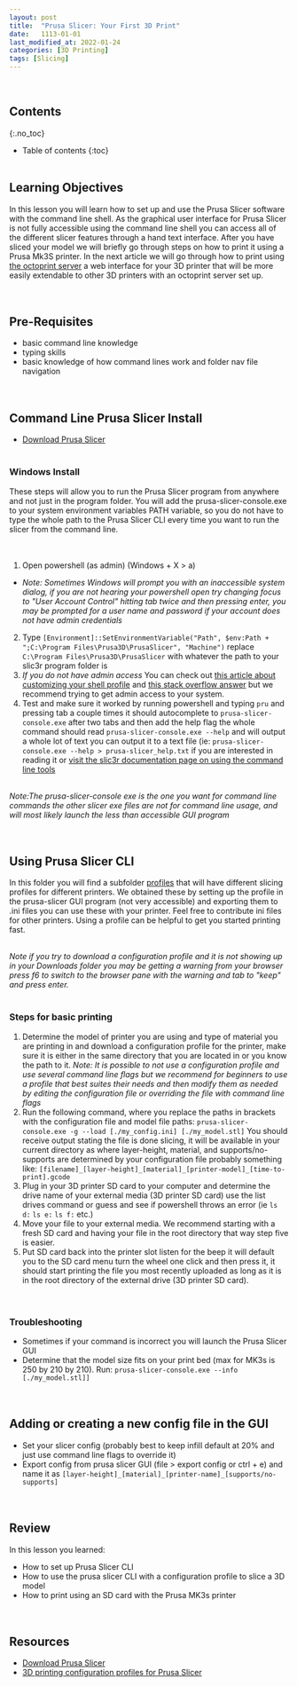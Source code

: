 ```yaml
---
layout: post
title:  "Prusa Slicer: Your First 3D Print"
date:   1113-01-01
last_modified_at: 2022-01-24
categories: [3D Printing]
tags: [Slicing]
---
```

<br>

## Contents
{:.no_toc}
* Table of contents
{:toc}
<br><br>

## Learning Objectives
In this lesson you will learn how to set up and use the Prusa Slicer software with the command line shell. As the graphical user interface for Prusa Slicer is not fully accessible using the command line shell you can access all of the different slicer features through a hand text interface. After you have sliced your model we will briefly go through steps on how to print it using a Prusa Mk3S printer. In the next article we will go through how to print using [the octoprint server](https://octoprint.org/) a web interface for your 3D printer that will be more easily extendable to other 3D printers with an octoprint server set up.
<br><br><br>

## Pre-Requisites 
- basic command line knowledge
- typing skills
- basic knowledge of how command lines work and folder nav file navigation
<br><br><br>

## Command Line Prusa Slicer Install
- [Download Prusa Slicer](https://www.prusa3d.com/page/prusaslicer_424/)
<br><br>

### Windows Install
These steps will allow you to run the Prusa Slicer program from anywhere and not just in the program folder. You will add the prusa-slicer-console.exe to your system environment variables PATH variable, so you do not have to type the whole path to the Prusa Slicer CLI every time you want to run the slicer from the command line.  
<br><br>

1. Open powershell (as admin) (Windows + X > a)
  - *Note: Sometimes Windows will prompt you with an inaccessible system dialog, if you are not hearing your powershell open try changing focus to "User Account Control" hitting tab twice and then pressing enter, you may be prompted for a user name and password if your account does not have admin credentials*
2. Type `[Environment]::SetEnvironmentVariable("Path", $env:Path + ";C:\Program Files\Prusa3D\PrusaSlicer", "Machine")` replace `C:\Program Files\Prusa3D\PrusaSlicer` with whatever the path to your slic3r program folder is
3. *If you do not have admin access* You can check out [this article about customizing your shell profile](https://www.howtogeek.com/50236/customizing-your-powershell-profile/) and [this stack overflow answer](https://stackoverflow.com/questions/714877/setting-windows-powershell-environment-variables) but we recommend trying to get admin access to your system.
4. Test and make sure it worked by running powershell and typing `pru` and pressing tab a couple times it should autocomplete to `prusa-slicer-console.exe` after two tabs and then add the help flag the whole command should read `prusa-slicer-console.exe --help` and will output a whole lot of text you can output it to a text file (ie: `prusa-slicer-console.exe --help > prusa-slicer_help.txt` if you are interested in reading it or [visit the slic3r documentation page on using the command line tools](https://manual.slic3r.org/advanced/command-line)
<br><br>

*Note:The prusa-slicer-console exe is the one you want for command line commands the other slicer exe files are not for command line usage, and will most likely launch the less than accessible GUI program*
<br><br><br>

## Using Prusa Slicer CLI
In this folder you will find a subfolder [profiles](https://github.com/funkonaut/openSCAD_lessons/tree/main/3D_Printing/profiles) that will have different slicing profiles for different printers. We obtained these by setting up the profile in the prusa-slicer GUI program (not very accessible) and exporting them to .ini files you can use these with your printer. Feel free to contribute ini files for other printers. Using a profile can be helpful to get you started printing fast.
<br><br>

*Note if you try to download a configuration profile and it is not showing up in your Downloads folder you may be getting a warning from your browser press f6 to switch to the browser pane with the warning and tab to "keep" and press enter.*
<br><br>

### Steps for basic printing 
1. Determine the model of printer you are using and type of material you are printing in and download a configuration profile for the printer, make sure it is either in the same directory that you are located in or you know the path to it. *Note: It is possible to not use a configuration profile and use several command line flags but we recommend for beginners to use a profile that best suites their needs and then modify them as needed by editing the configuration file or overriding the file with command line flags*
2. Run the following command, where you replace the paths in brackets with the configuration file and model file paths: `prusa-slicer-console.exe -g --load [./my_config.ini] [./my_model.stl]` You should receive output stating the file is done slicing, it will be available in your current directory as where layer-height, material, and supports/no-supports are determined by your configuration file probably something like: `[filename]_[layer-height]_[material]_[printer-model]_[time-to-print].gcode`
3. Plug in your 3D printer SD card to your computer and determine the drive name of your external media (3D printer SD card) use the list drives command or guess and see if powershell throws an error (ie `ls d:` `ls e:` `ls f:` etc.)
4. Move your file to your external media. We recommend starting with a fresh SD card and having your file in the root directory that way step five is easier.
5. Put SD card back into the printer slot listen for the beep it will default you to the SD card menu turn the wheel one click and then press it, it should start printing the file you most recently uploaded as long as it is in the root directory of the external drive (3D printer SD card).  
<br><br>

### Troubleshooting
- Sometimes if your command is incorrect you will launch the Prusa Slicer GUI
- Determine that the model size fits on your print bed (max for MK3s is 250 by 210 by 210). Run: `prusa-slicer-console.exe --info [./my_model.stl]]`
<br><br><br>

## Adding or creating a new config file in the GUI
- Set your slicer config (probably best to keep infill default at 20% and just use command line flags to override it)
- Export config from prusa slicer GUI (file > export config or ctrl + e) and name it as `[layer-height]_[material]_[printer-name]_[supports/no-supports]`
<br><br><br>

## Review
In this lesson you learned:
- How to set up Prusa Slicer CLI
- How to use the prusa slicer CLI with a configuration profile to slice a 3D model
- How to print using an SD card with the Prusa MK3s printer
<br><br><br>

## Resources
- [Download Prusa Slicer](https://www.prusa3d.com/page/prusaslicer_424/)
- [3D printing configuration profiles for Prusa Slicer](https://github.com/funkonaut/openSCAD_lessons/tree/main/3D_Printing/profiles)
<br><br><br>




